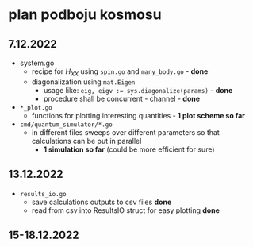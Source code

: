 # plan podboju kosmosu

## 7.12.2022
- system.go
  * recipe for $H_{XX}$ using `spin.go` and `many_body.go` - **done**
  * diagonalization using `mat.Eigen`
    * usage like: `eig, eigv := sys.diagonalize(params)` - **done**
    * procedure shall be concurrent - channel - **done**
- `*_plot.go`
  * functions for plotting interesting quantities - **1 plot scheme so far**
- `cmd/quantum_simulator/*.go`
  * in different files sweeps over different parameters so that calculations can be put in parallel 
    - **1 simulation so far** (could be more efficient for sure)
## 13.12.2022
- `results_io.go`
  * save calculations outputs to csv files **done**
  * read from csv into ResultsIO struct for easy plotting **done**
## 15-18.12.2022
